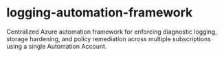 # logging-automation-framework
Centralized Azure automation framework for enforcing diagnostic logging, storage hardening, and policy remediation across multiple subscriptions using a single Automation Account.
